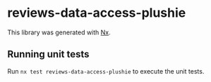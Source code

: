 # reviews-data-access-plushie

This library was generated with [Nx](https://nx.dev).

## Running unit tests

Run `nx test reviews-data-access-plushie` to execute the unit tests.
